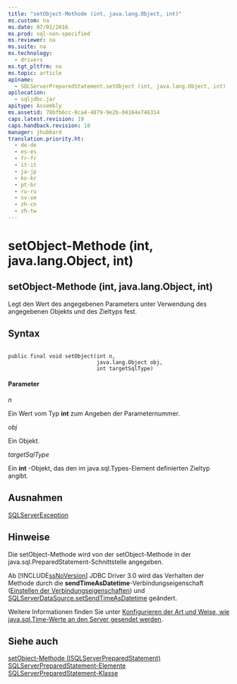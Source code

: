 ```yaml
---
title: "setObject-Methode (int, java.lang.Object, int)"
ms.custom: na
ms.date: 07/01/2016
ms.prod: sql-non-specified
ms.reviewer: na
ms.suite: na
ms.technology: 
  - drivers
ms.tgt_pltfrm: na
ms.topic: article
apiname: 
  - SQLServerPreparedStatement.setObject (int, java.lang.Object, int)
apilocation: 
  - sqljdbc.jar
apitype: Assembly
ms.assetid: 78bfb6cc-8ca4-4879-9e2b-04164e746314
caps.latest.revision: 19
caps.handback.revision: 18
manager: jhubbard
translation.priority.ht: 
  - de-de
  - es-es
  - fr-fr
  - it-it
  - ja-jp
  - ko-kr
  - pt-br
  - ru-ru
  - sv-se
  - zh-cn
  - zh-tw
---
```

# setObject-Methode (int, java.lang.Object, int)
    
## setObject\-Methode \(int, java.lang.Object, int\)  
 Legt den Wert des angegebenen Parameters unter Verwendung des angegebenen Objekts und des Zieltyps fest.  
  
## Syntax  
  
```  
  
public final void setObject(int n,  
                            java.lang.Object obj,  
                            int targetSqlType)  
```  
  
#### Parameter  
 *n*  
  
 Ein Wert vom Typ **int** zum Angeben der Parameternummer.  
  
 *obj*  
  
 Ein Objekt.  
  
 *targetSqlType*  
  
 Ein **int** \-Objekt, das den im java.sql.Types\-Element definierten Zieltyp angibt.  
  
## Ausnahmen  
 [SQLServerException](../content/SQLServerException-Class.md)  
  
## Hinweise  
 Die setObject\-Methode wird von der setObject\-Methode in der java.sql.PreparedStatement\-Schnittstelle angegeben.  
  
 Ab [!INCLUDE[ssNoVersion](../content/includes/ssNoVersion_md.md)] JDBC Driver 3.0 wird das Verhalten der Methode durch die **sendTimeAsDatetime**\-Verbindungseigenschaft \([Einstellen der Verbindungseigenschaften](../content/Setting-the-Connection-Properties.md)\) und [SQLServerDataSource.setSendTimeAsDatetime](../content/setSendTimeAsDatetime-Method--SQLServerDataSource-.md) geändert.  
  
 Weitere Informationen finden Sie unter [Konfigurieren der Art und Weise, wie java.sql.Time-Werte an den Server gesendet werden](../content/Configuring-How-java.sql.Time-Values-are-Sent-to-the-Server.md).  
  
## Siehe auch  
 [setObject-Methode &#40;ISQLServerPreparedStatement&#41;](../content/setObject-Method--SQLServerPreparedStatement-.md)   
 [SQLServerPreparedStatement-Elemente](../content/SQLServerPreparedStatement-Members.md)   
 [SQLServerPreparedStatement-Klasse](../content/SQLServerPreparedStatement-Class.md)  
  
  